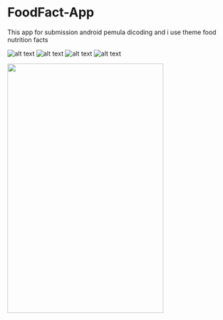 # FoodFact-App
This app for submission android pemula dicoding and i use theme food nutrition facts

![alt text](https://github.com/PanggilAjaRay/foodfactapp/blob/master/Screenshoot/1.png)
![alt text](https://github.com/PanggilAjaRay/foodfactapp/blob/master/Screenshoot/2.png)
![alt text](https://github.com/PanggilAjaRay/foodfactapp/blob/master/Screenshoot/3.png)
![alt text](https://github.com/PanggilAjaRay/foodfactapp/blob/master/Screenshoot/4.png)

<img src="https://github.com/PanggilAjaRay/foodfactapp/blob/master/Screenshoot/1.png" width=350 height=560>
